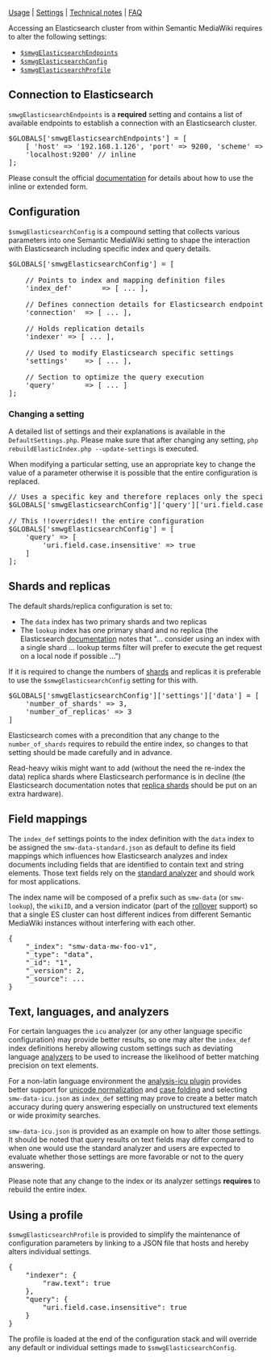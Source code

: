 [Usage][section:usage] | [Settings][section:config] | [Technical notes][section:technical] | [FAQ][section:faq]

Accessing an Elasticsearch cluster from within Semantic MediaWiki requires to alter the following settings:

- [`$smwgElasticsearchEndpoints`](https://www.semantic-mediawiki.org/wiki/Help:$smwgElasticsearchEndpoints)
- [`$smwgElasticsearchConfig`](https://www.semantic-mediawiki.org/wiki/Help:$smwgElasticsearchConfig)
- [`$smwgElasticsearchProfile`](https://www.semantic-mediawiki.org/wiki/Help:$smwgElasticsearchProfile)

## Connection to Elasticsearch

`smwgElasticsearchEndpoints` is a __required__ setting and contains a list of available endpoints to establish a connection with an Elasticsearch cluster.

<pre>
$GLOBALS['smwgElasticsearchEndpoints'] = [
	[ 'host' => '192.168.1.126', 'port' => 9200, 'scheme' => 'http' ], // extended
	'localhost:9200' // inline
];
</pre>

Please consult the official [documentation][es:conf:hosts] for details about how to use the inline or extended form.

## Configuration

`$smwgElasticsearchConfig` is a compound setting that collects various parameters into one Semantic MediaWiki setting to shape the interaction with Elasticsearch including specific index and query details.

<pre>
$GLOBALS['smwgElasticsearchConfig'] = [

	// Points to index and mapping definition files
	'index_def'       => [ ... ],

	// Defines connection details for Elasticsearch endpoints
	'connection'  => [ ... ],

	// Holds replication details
	'indexer' => [ ... ],

	// Used to modify Elasticsearch specific settings
	'settings'    => [ ... ],

	// Section to optimize the query execution
	'query'       => [ ... ]
];
</pre>

### Changing a setting

A detailed list of settings and their explanations is available in the `DefaultSettings.php`. Please make sure that after changing any setting, `php rebuildElasticIndex.php --update-settings` is executed.

When modifying a particular setting, use an appropriate key to change the value of a parameter otherwise it is possible that the entire configuration is replaced.

<pre>
// Uses a specific key and therefore replaces only the specific parameter
$GLOBALS['smwgElasticsearchConfig']['query']['uri.field.case.insensitive'] = true;

// This !!overrides!! the entire configuration
$GLOBALS['smwgElasticsearchConfig'] = [
	'query' => [
		'uri.field.case.insensitive' => true
	]
];
</pre>

## Shards and replicas

The default shards/replica configuration is set to:

- The `data` index has two primary shards and two replicas
- The `lookup` index has one primary shard and no replica (the Elasticsearch [documentation][es:query-dsl-terms-lookup] notes that "... consider using an index with a single shard ... lookup terms filter will prefer to execute the get request on a local node if possible ...")

If it is required to change the numbers of [shards][es:shards] and replicas it is preferable to use the `$smwgElasticsearchConfig` setting for this with.

<pre>
$GLOBALS['smwgElasticsearchConfig']['settings']['data'] = [
	'number_of_shards' => 3,
	'number_of_replicas' => 3
]
</pre>

Elasticsearch comes with a precondition that any change to the `number_of_shards` requires to rebuild the entire index, so changes to that setting should be made carefully and in advance.

Read-heavy wikis might want to add (without the need the re-index the data) replica shards where Elasticsearch performance is in decline (the Elasticsearch documentation notes that [replica shards][es:replica-shards] should be put on an extra hardware).

## Field mappings

The `index_def` settings points to the index definition with the `data` index to be assigned the `smw-data-standard.json` as default to define its field mappings which influences how Elasticsearch analyzes and index documents including fields that are identified to contain text and string elements. Those text fields rely on the [standard analyzer][es:standard:analyzer] and should work for most applications.

The index name will be composed of a prefix such as `smw-data` (or `smw-lookup`), the `wikiID`, and a version indicator (part of the [rollover][es:alias-zero] support) so that a single ES cluster can host different indices from different Semantic MediaWiki instances without interfering with each other.

<pre>
{
	"_index": "smw-data-mw-foo-v1",
	"_type": "data",
	"_id": "1",
	"_version": 2,
	"_source": ...
}
</pre>

## Text, languages, and analyzers

For certain languages the `icu` analyzer (or any other language specific configuration) may provide better results, so one may alter the `index_def` index definitions hereby allowing custom settings such as deviating language [analyzers][es:lang:analyzer] to be used to increase the likelihood of better matching precision on text elements.

For a non-latin language environment the [analysis-icu plugin][es:icu:tokenizer] provides better support for [unicode normalization][es:unicode:normalization] and [case folding][es:unicode:case:folding] and selecting `smw-data-icu.json` as `index_def` setting may prove to create a better match accuracy during query answering especially on unstructured text elements or wide proximity searches.

`smw-data-icu.json` is provided as an example on how to alter those settings. It should be noted that query results on text fields may differ compared to when one would use the standard analyzer and users are expected to evaluate whether those settings are more favorable or not to the query answering.

Please note that any change to the index or its analyzer settings __requires__ to rebuild the entire index.

## Using a profile

`$smwgElasticsearchProfile` is provided to simplify the maintenance of configuration parameters by linking to a JSON file that hosts and hereby alters individual settings.

<pre>
{
	"indexer": {
		"raw.text": true
	},
	"query": {
		"uri.field.case.insensitive": true
	}
}
</pre>

The profile is loaded at the end of the configuration stack and will override any default or individual settings made to `$smwgElasticsearchConfig`.

[es:conf]: https://www.elastic.co/guide/en/elasticsearch/reference/6.1/system-config.html
[es:conf:hosts]: https://www.elastic.co/guide/en/elasticsearch/client/php-api/6.0/_configuration.html#_extended_host_configuration
[es:php-api]: https://www.elastic.co/guide/en/elasticsearch/client/php-api/6.0/_installation_2.html
[es:joins]: https://github.com/elastic/elasticsearch/issues/6769
[es:subqueries]: https://discuss.elastic.co/t/question-about-subqueries/20767/2
[es:terms-lookup]: https://www.elastic.co/blog/terms-filter-lookup
[es:dsl]: https://www.elastic.co/guide/en/elasticsearch/reference/6.1/query-dsl.html
[es:mapping]: https://www.elastic.co/guide/en/elasticsearch/reference/6.1/mapping.html
[es:multi-fields]: https://www.elastic.co/guide/en/elasticsearch/reference/current/multi-fields.html
[es:map:explosion]: https://www.elastic.co/blog/found-crash-elasticsearch#mapping-explosion
[es:indexing:speed]: https://www.elastic.co/guide/en/elasticsearch/reference/current/tune-for-indexing-speed.html
[es:create:index]: https://www.elastic.co/guide/en/elasticsearch/reference/current/indices-create-index.html
[es:dynamic:templates]: https://www.elastic.co/guide/en/elasticsearch/reference/6.1/dynamic-templates.html
[es:version:matrix]: https://www.elastic.co/guide/en/elasticsearch/client/php-api/6.0/_installation_2.html#_version_matrix
[es:hardware]: https://www.elastic.co/guide/en/elasticsearch/guide/2.x/hardware.html#_memory
[es:standard:analyzer]: https://www.elastic.co/guide/en/elasticsearch/reference/current/analysis-standard-analyzer.html
[es:lang:analyzer]: https://www.elastic.co/guide/en/elasticsearch/reference/current/analysis-lang-analyzer.html
[es:icu:tokenizer]: https://www.elastic.co/guide/en/elasticsearch/plugins/6.1/analysis-icu-tokenizer.html
[es:unicode:normalization]: https://www.elastic.co/guide/en/elasticsearch/guide/current/unicode-normalization.html
[es:unicode:case:folding]: https://www.elastic.co/guide/en/elasticsearch/guide/current/case-folding.html
[es:shards]: https://www.elastic.co/guide/en/elasticsearch/reference/current/_basic_concepts.html#getting-started-shards-and-replicas
[es:alias-zero]: https://www.elastic.co/guide/en/elasticsearch/guide/master/index-aliases.html
[es:bulk]: https://www.elastic.co/guide/en/elasticsearch/reference/6.2/docs-bulk.html
[es:structured:search]: https://www.elastic.co/guide/en/elasticsearch/guide/current/structured-search.html
[es:filter:context]: https://www.elastic.co/guide/en/elasticsearch/reference/6.2/query-filter-context.html
[es:query:context]: https://www.elastic.co/guide/en/elasticsearch/reference/6.2/query-filter-context.html
[es:relevance]: https://www.elastic.co/guide/en/elasticsearch/guide/master/relevance-intro.html
[es:copy-to]: https://www.elastic.co/guide/en/elasticsearch/reference/master/copy-to.html
[oreilly:es-metrics-to-watch]: https://www.oreilly.com/ideas/10-elasticsearch-metrics-to-watch
[stack:segments]: https://stackoverflow.com/questions/15426441/understanding-segments-in-elasticsearch
[es:6]: https://www.elastic.co/blog/minimize-index-storage-size-elasticsearch-6-0
[es:ingest]:https://www.elastic.co/guide/en/elasticsearch/plugins/master/ingest-attachment.html
[es:parent-join]: https://www.elastic.co/guide/en/elasticsearch/reference/current/parent-join.html
[es:replica-shards]:https://www.elastic.co/guide/en/elasticsearch/guide/current/replica-shards.html
[es:highlighting]: https://www.elastic.co/guide/en/elasticsearch/reference/current/search-request-highlighting.html
[es:query-dsl-terms-lookup]: https://www.elastic.co/guide/en/elasticsearch/reference/current/query-dsl-terms-query.html#query-dsl-terms-lookup
[smw:search]: https://www.semantic-mediawiki.org/wiki/Help:SMWSearch
[section:usage]: https://github.com/SemanticMediaWiki/SemanticMediaWiki/blob/master/src/Elastic/docs/usage.md
[section:config]: https://github.com/SemanticMediaWiki/SemanticMediaWiki/blob/master/src/Elastic/docs/config.md
[section:technical]: https://github.com/SemanticMediaWiki/SemanticMediaWiki/blob/master/src/Elastic/docs/technical.md
[section:faq]: https://github.com/SemanticMediaWiki/SemanticMediaWiki/blob/master/src/Elastic/docs/faq.md
[section:replication]: https://github.com/SemanticMediaWiki/SemanticMediaWiki/blob/master/src/Elastic/docs/replication.md
[section:search]: https://github.com/SemanticMediaWiki/SemanticMediaWiki/blob/master/src/Elastic/docs/search.md
